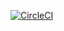 [![CircleCI](https://circleci.com/gh/Algostu/dodam-android.svg?style=svg&circle-token=14c8508587837734fbf0aede267564502b87760d)](https://circleci.com/gh/Algostu/dodam-android)
